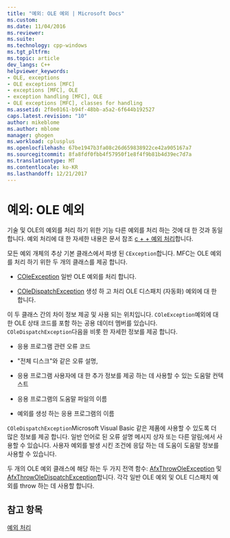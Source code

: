 ```yaml
---
title: "예외: OLE 예외 | Microsoft Docs"
ms.custom: 
ms.date: 11/04/2016
ms.reviewer: 
ms.suite: 
ms.technology: cpp-windows
ms.tgt_pltfrm: 
ms.topic: article
dev_langs: C++
helpviewer_keywords:
- OLE, exceptions
- OLE exceptions [MFC]
- exceptions [MFC], OLE
- exception handling [MFC], OLE
- OLE exceptions [MFC], classes for handling
ms.assetid: 2f8e0161-b94f-48bb-a5a2-6f644b192527
caps.latest.revision: "10"
author: mikeblome
ms.author: mblome
manager: ghogen
ms.workload: cplusplus
ms.openlocfilehash: 67be1947b3fa08c26d659838922ce42a905167a7
ms.sourcegitcommit: 8fa8fdf0fbb4f57950f1e8f4f9b81b4d39ec7d7a
ms.translationtype: MT
ms.contentlocale: ko-KR
ms.lasthandoff: 12/21/2017
---
```

# <a name="exceptions-ole-exceptions"></a>예외: OLE 예외
기술 및 OLE의 예외를 처리 하기 위한 기능 다른 예외를 처리 하는 것에 대 한 것과 동일 합니다. 예외 처리에 대 한 자세한 내용은 문서 참조 [c + + 예외 처리](../cpp/cpp-exception-handling.md)합니다.  
  
 모든 예외 개체의 추상 기본 클래스에서 파생 된 `CException`합니다. MFC는 OLE 예외를 처리 하기 위한 두 개의 클래스를 제공 합니다.  
  
-   [COleException](../mfc/reference/coleexception-class.md) 일반 OLE 예외를 처리 합니다.  
  
-   [COleDispatchException](../mfc/reference/coledispatchexception-class.md) 생성 하 고 처리 OLE 디스패치 (자동화) 예외에 대 한 합니다.  
  
 이 두 클래스 간의 차이 정보 제공 및 사용 되는 위치입니다. `COleException`예외에 대 한 OLE 상태 코드를 포함 하는 공용 데이터 멤버를 있습니다. `COleDispatchException`다음을 비롯 한 자세한 정보를 제공 합니다.  
  
-   응용 프로그램 관련 오류 코드  
  
-   "전체 디스크"와 같은 오류 설명,  
  
-   응용 프로그램 사용자에 대 한 추가 정보를 제공 하는 데 사용할 수 있는 도움말 컨텍스트  
  
-   응용 프로그램의 도움말 파일의 이름  
  
-   예외를 생성 하는 응용 프로그램의 이름  
  
 `COleDispatchException`Microsoft Visual Basic 같은 제품에 사용할 수 있도록 더 많은 정보를 제공 합니다. 일반 언어로 된 오류 설명 메시지 상자 또는 다른 알림;에서 사용할 수 있습니다. 사용자 예외를 발생 시킨 조건에 응답 하는 데 도움이 도움말 정보를 사용할 수 있습니다.  
  
 두 개의 OLE 예외 클래스에 해당 하는 두 가지 전역 함수: [AfxThrowOleException](../mfc/reference/exception-processing.md#afxthrowoleexception) 및 [AfxThrowOleDispatchException](../mfc/reference/exception-processing.md#afxthrowoledispatchexception)합니다. 각각 일반 OLE 예외 및 OLE 디스패치 예외를 throw 하는 데 사용할 합니다.  
  
## <a name="see-also"></a>참고 항목  
 [예외 처리](../mfc/exception-handling-in-mfc.md)

